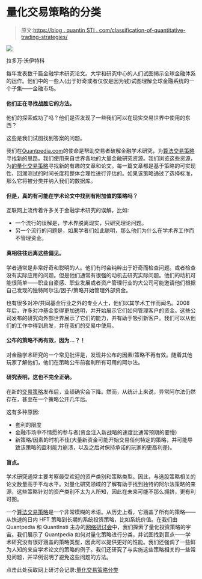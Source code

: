 # 量化交易策略的分类

> 原文:[https://blog . quantin STI . com/classification-of-quantitative-trading-strategies/](https://blog.quantinsti.com/classification-of-quantitative-trading-strategies/)

![](../Images/f88aabfcf22e0fe41313634d44b8f889.png)

拉多万·沃伊特科

每年发表数千篇金融学术研究论文。大学和研究中心的人们试图揭示全球金融体系的运作。他们中的一些人(出于好奇或者仅仅是因为钱)试图理解全球金融系统的一个子集——金融市场。

#### 他们正在寻找战胜它的方法。

他们的探索成功了吗？他们是否发现了一些我们可以在现实交易世界中使用的东西？

这些是我们试图找到答案的问题。

我们在[Quantpedia.com](https://www.quantpedia.com/)的使命是帮助交易者破解金融学术研究，为[算法交易策略](https://blog.quantinsti.com/algorithmic-trading-strategies/)寻找新的思路。我们使用来自世界各地的大量金融研究资源。我们浏览这些资源，为[的量化交易策略](https://quantra.quantinsti.com/course/quantitative-trading-strategies-models)寻找新的有趣的文章和论文。每一篇文章都是基于策略的可实现性、回溯测试的时间长度和整体合理性进行评估的。如果该策略通过了选择标准，那么它将被分类并纳入我们的数据库。

#### 但是，真的有可能在学术论文中找到有附加值的策略吗？

互联网上流传着许多关于金融学术研究的误解，比如:

*   一个流行的误解是，学术界脱离现实，只研究理论问题。
*   另一个流行的问题是，如果学者们如此聪明，那么他们为什么在学术界工作而不管理资金。

#### 真相往往远离这些偏见。

学者通常是非常好奇和聪明的人。他们有时会纯粹出于好奇而检查问题。或者检查没有实际应用的问题。但是他们通常有很强的动机去研究实际问题。他们的动机可能很简单——职业自豪感、职业发展或者资产管理行业的大公司可能邀请他们根据自己发现的独特阿尔法/因子/策略开始管理外部资金。

也有很多对冲/共同基金行业之外的专业人士，他们以其学术工作而闻名。2008 年后，许多对冲基金变得更加透明，并开始展示它们如何管理客户的资金。这些公司发布的研究向外部世界展示了它们的能力，并有助于吸引新客户。我们可以从他们的工作中得到启发，并在我们的交易中使用。

#### **公布的策略不再有效，因为...？！**

对金融学术研究的一个常见批评是，发现并公布的因素/策略不再有效。随着其他玩家了解他们，他们在策略公布前套利所有可用的阿尔法。

#### 研究表明，这也不完全正确。

在新的[交易策略](https://blog.quantinsti.com/algorithmic-trading-strategies/)发布后，业绩确实会下降。然而，从统计上来说，异常阿尔法仍然存在，甚至在一个策略公开几年后。

这有多种原因:

*   套利的限度
*   金融市场中不情愿的参与者(资金注入新战略的速度比通常预期的要慢)
*   新策略/因素的时机不佳(大量新资金可能开始交易任何特定的策略，并可能导致该策略的盈利能力崩溃，以及之后对保持承诺的玩家的更高利差)。

#### **盲点。**

学术研究通常主要考察最受欢迎的资产类别和策略类型。因此，与选股策略相关的论文数量高于平均水平。对量化研究领域的了解有助于找到独特的阿尔法策略的来源，这些策略针对的资产类别不太为人所知，因此在未来可能不那么拥挤，更有利可图。

一个[算法交易策略](https://blog.quantinsti.com/algorithmic-trading-strategies/)是一个非常模糊的术语。从历史上看，它涵盖了所有的策略——从快速的日内 HFT 策略到长期的系统投资策略，比如系统价值。在我们由 Quantpedia 和 QuantInsti 主办的[网络研讨会](https://www.quantinsti.com/trading-strategies-webinar-11-july-2017/)中，我们探索了量化投资策略的宇宙。我们展示了 Quantpedia 如何对量化策略进行分类，并试图找到盲点——学术研究没有很好涵盖的策略类型，因此可以提供更好的性能。我们还强调了一些鲜为人知的来自学术论文的策略的例子。我们还研究了与实施这些策略相关的一些常见问题，并举例说明了避免这些问题的方法。

点击此处获取网上研讨会记录:[量化交易策略分类](https://www.quantinsti.com/trading-strategies-webinar-11-july-2017/)